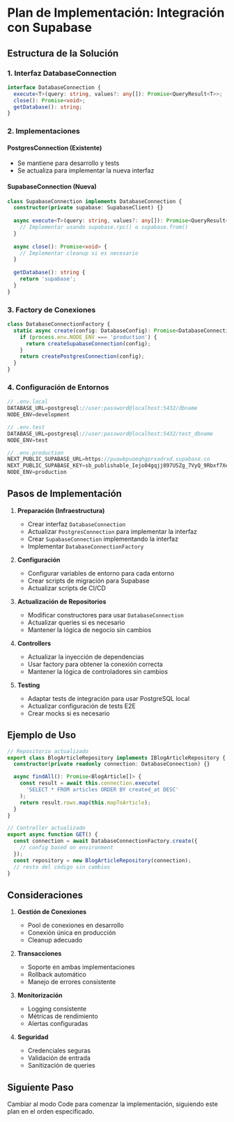 # Plan de Implementación: Integración con Supabase

## Estructura de la Solución

### 1. Interfaz DatabaseConnection

```typescript
interface DatabaseConnection {
  execute<T>(query: string, values?: any[]): Promise<QueryResult<T>>;
  close(): Promise<void>;
  getDatabase(): string;
}
```

### 2. Implementaciones

#### PostgresConnection (Existente)
- Se mantiene para desarrollo y tests
- Se actualiza para implementar la nueva interfaz

#### SupabaseConnection (Nueva)
```typescript
class SupabaseConnection implements DatabaseConnection {
  constructor(private supabase: SupabaseClient) {}
  
  async execute<T>(query: string, values?: any[]): Promise<QueryResult<T>> {
    // Implementar usando supabase.rpc() o supabase.from()
  }
  
  async close(): Promise<void> {
    // Implementar cleanup si es necesario
  }
  
  getDatabase(): string {
    return 'supabase';
  }
}
```

### 3. Factory de Conexiones

```typescript
class DatabaseConnectionFactory {
  static async create(config: DatabaseConfig): Promise<DatabaseConnection> {
    if (process.env.NODE_ENV === 'production') {
      return createSupabaseConnection(config);
    }
    return createPostgresConnection(config);
  }
}
```

### 4. Configuración de Entornos

```typescript
// .env.local
DATABASE_URL=postgresql://user:password@localhost:5432/dbname
NODE_ENV=development

// .env.test
DATABASE_URL=postgresql://user:password@localhost:5432/test_dbname
NODE_ENV=test

// .env.production
NEXT_PUBLIC_SUPABASE_URL=https://puawbpuoeqhgprxadrxd.supabase.co
NEXT_PUBLIC_SUPABASE_KEY=sb_publishable_Iejo04gqjj897USZg_7VyQ_9Rbxf7Xe
NODE_ENV=production
```

## Pasos de Implementación

1. **Preparación (Infraestructura)**
   - Crear interfaz `DatabaseConnection`
   - Actualizar `PostgresConnection` para implementar la interfaz
   - Crear `SupabaseConnection` implementando la interfaz
   - Implementar `DatabaseConnectionFactory`

2. **Configuración**
   - Configurar variables de entorno para cada entorno
   - Crear scripts de migración para Supabase
   - Actualizar scripts de CI/CD

3. **Actualización de Repositorios**
   - Modificar constructores para usar `DatabaseConnection`
   - Actualizar queries si es necesario
   - Mantener la lógica de negocio sin cambios

4. **Controllers**
   - Actualizar la inyección de dependencias
   - Usar factory para obtener la conexión correcta
   - Mantener la lógica de controladores sin cambios

5. **Testing**
   - Adaptar tests de integración para usar PostgreSQL local
   - Actualizar configuración de tests E2E
   - Crear mocks si es necesario

## Ejemplo de Uso

```typescript
// Repositorio actualizado
export class BlogArticleRepository implements IBlogArticleRepository {
  constructor(private readonly connection: DatabaseConnection) {}

  async findAll(): Promise<BlogArticle[]> {
    const result = await this.connection.execute(
      'SELECT * FROM articles ORDER BY created_at DESC'
    );
    return result.rows.map(this.mapToArticle);
  }
}

// Controller actualizado
export async function GET() {
  const connection = await DatabaseConnectionFactory.create({
    // config based on environment
  });
  const repository = new BlogArticleRepository(connection);
  // resto del código sin cambios
}
```

## Consideraciones

1. **Gestión de Conexiones**
   - Pool de conexiones en desarrollo
   - Conexión única en producción
   - Cleanup adecuado

2. **Transacciones**
   - Soporte en ambas implementaciones
   - Rollback automático
   - Manejo de errores consistente

3. **Monitorización**
   - Logging consistente
   - Métricas de rendimiento
   - Alertas configuradas

4. **Seguridad**
   - Credenciales seguras
   - Validación de entrada
   - Sanitización de queries

## Siguiente Paso

Cambiar al modo Code para comenzar la implementación, siguiendo este plan en el orden especificado.
